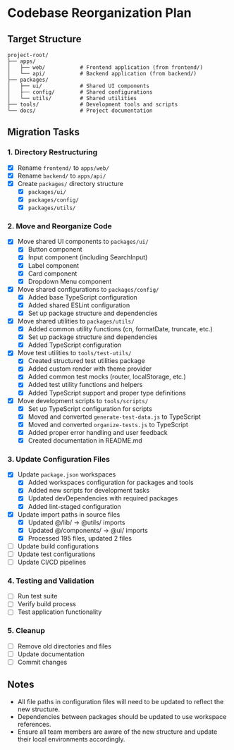 # Codebase Reorganization Plan

## Target Structure

``` text
project-root/
├── apps/
│   ├── web/           # Frontend application (from frontend/)
│   └── api/           # Backend application (from backend/)
├── packages/
│   ├── ui/            # Shared UI components
│   ├── config/        # Shared configurations
│   └── utils/         # Shared utilities
├── tools/             # Development tools and scripts
└── docs/              # Project documentation
```

## Migration Tasks

### 1. Directory Restructuring

- [x] Rename `frontend/` to `apps/web/`
- [x] Rename `backend/` to `apps/api/`
- [x] Create `packages/` directory structure
  - [x] `packages/ui/`
  - [x] `packages/config/`
  - [x] `packages/utils/`

### 2. Move and Reorganize Code

- [x] Move shared UI components to `packages/ui/`
  - [x] Button component
  - [x] Input component (including SearchInput)
  - [x] Label component
  - [x] Card component
  - [x] Dropdown Menu component
- [x] Move shared configurations to `packages/config/`
  - [x] Added base TypeScript configuration
  - [x] Added shared ESLint configuration
  - [x] Set up package structure and dependencies
- [x] Move shared utilities to `packages/utils/`
  - [x] Added common utility functions (cn, formatDate, truncate, etc.)
  - [x] Set up package structure and dependencies
  - [x] Added TypeScript configuration
- [x] Move test utilities to `tools/test-utils/`
  - [x] Created structured test utilities package
  - [x] Added custom render with theme provider
  - [x] Added common test mocks (router, localStorage, etc.)
  - [x] Added test utility functions and helpers
  - [x] Added TypeScript support and proper type definitions
- [x] Move development scripts to `tools/scripts/`
  - [x] Set up TypeScript configuration for scripts
  - [x] Moved and converted `generate-test-data.js` to TypeScript
  - [x] Moved and converted `organize-tests.js` to TypeScript
  - [x] Added proper error handling and user feedback
  - [x] Created documentation in README.md

### 3. Update Configuration Files

- [x] Update `package.json` workspaces
  - [x] Added workspaces configuration for packages and tools
  - [x] Added new scripts for development tasks
  - [x] Updated devDependencies with required packages
  - [x] Added lint-staged configuration
- [x] Update import paths in source files
  - [x] Updated @/lib/ → @utils/ imports
  - [x] Updated @/components/ → @ui/ imports
  - [x] Processed 195 files, updated 2 files
- [ ] Update build configurations
- [ ] Update test configurations
- [ ] Update CI/CD pipelines

### 4. Testing and Validation

- [ ] Run test suite
- [ ] Verify build process
- [ ] Test application functionality

### 5. Cleanup

- [ ] Remove old directories and files
- [ ] Update documentation
- [ ] Commit changes

## Notes

- All file paths in configuration files will need to be updated to reflect the new structure.
- Dependencies between packages should be updated to use workspace references.
- Ensure all team members are aware of the new structure and update their local environments accordingly.
